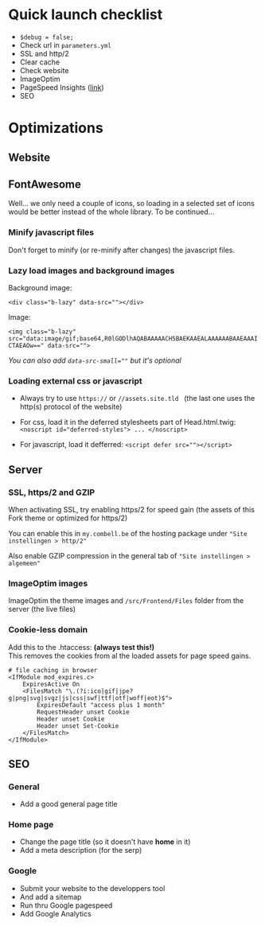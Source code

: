 # Quick launch checklist

- `$debug = false;`
- Check url in `parameters.yml`
- SSL and http/2
- Clear cache
- Check website
- ImageOptim
- PageSpeed Insights ([link](https://developers.google.com/speed/pagespeed/insights/))
- SEO

  

# Optimizations

## Website

## FontAwesome

Well... we only need a couple of icons, so loading in a selected set of icons would be better instead of the whole library.
To be continued...

### Minify javascript files

Don't forget to minify (or re-minify after changes) the javascript files.


### Lazy load images and background images

Background image:

`<div class="b-lazy" data-src=""></div>`

Image:

`<img class="b-lazy"  src="data:image/gif;base64,R0lGODlhAQABAAAAACH5BAEKAAEALAAAAAABAAEAAAICTAEAOw==" data-src=""> `

*You can also add `data-src-small=""` but it's optional*


### Loading external css or javascript

- Always try to use `https://` or `//assets.site.tld ` (the last one uses the http(s) protocol of the website)

- For css, load it in the deferred stylesheets part of Head.html.twig:  `<noscript id="deferred-styles"> ... </noscript>`

- For javascript, load it defferred: `<script defer src=""></script>`






## Server


### SSL, https/2 and GZIP

When activating SSL, try enabling https/2 for speed gain (the assets of this Fork theme or optimized for https/2)

You can enable this in `my.combell.be` of the hosting package under `"Site instellingen > http/2"`

Also enable GZIP compression in the general tab of `"Site instellingen > algemeen"`


### ImageOptim images

ImageOptim the theme images and `/src/Frontend/Files` folder from the server (the live files)


### Cookie-less domain

Add this to the .htaccess: __(always test this!)__  
This removes the cookies from al the loaded assets for page speed gains.

```
# file caching in browser
<IfModule mod_expires.c>
	ExpiresActive On
	<FilesMatch "\.(?i:ico|gif|jpe?g|png|svg|svgz|js|css|swf|ttf|otf|woff|eot)$">
		ExpiresDefault "access plus 1 month"
		RequestHeader unset Cookie
		Header unset Cookie
		Header unset Set-Cookie
	</FilesMatch>
</IfModule>
```


## SEO

### General

- Add a good general page title 

### Home page

- Change the page title (so it doesn't have __home__ in it)
- Add a meta description (for the serp)


### Google

- Submit your website to the developpers tool
- And add a sitemap
- Run thru Google pagespeed
- Add Google Analytics